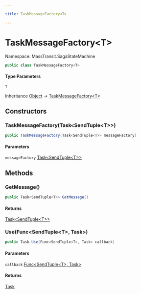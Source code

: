 ```yaml
---

title: TaskMessageFactory<T>

---
```


# TaskMessageFactory\<T\>

Namespace: MassTransit.SagaStateMachine

```csharp
public class TaskMessageFactory<T>
```

#### Type Parameters

`T`<br/>

Inheritance [Object](https://learn.microsoft.com/en-us/dotnet/api/system.object) → [TaskMessageFactory\<T\>](../masstransit-sagastatemachine/taskmessagefactory-1)

## Constructors

### **TaskMessageFactory(Task\<SendTuple\<T\>\>)**

```csharp
public TaskMessageFactory(Task<SendTuple<T>> messageFactory)
```

#### Parameters

`messageFactory` [Task\<SendTuple\<T\>\>](https://learn.microsoft.com/en-us/dotnet/api/system.threading.tasks.task-1)<br/>

## Methods

### **GetMessage()**

```csharp
public Task<SendTuple<T>> GetMessage()
```

#### Returns

[Task\<SendTuple\<T\>\>](https://learn.microsoft.com/en-us/dotnet/api/system.threading.tasks.task-1)<br/>

### **Use(Func\<SendTuple\<T\>, Task\>)**

```csharp
public Task Use(Func<SendTuple<T>, Task> callback)
```

#### Parameters

`callback` [Func\<SendTuple\<T\>, Task\>](https://learn.microsoft.com/en-us/dotnet/api/system.func-2)<br/>

#### Returns

[Task](https://learn.microsoft.com/en-us/dotnet/api/system.threading.tasks.task)<br/>
